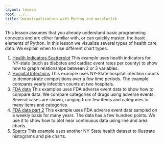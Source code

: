 ```yaml
---
layout: lesson
root: ../..
title: Datavisualization with Python and matplotlib
---
```

This lesson assumes that you already understand basic programming concepts
and are either familiar with,
or can quickly master,
the basic elements of Python.  In this lesson we visualize several types of health care data.  We explain when to use different chart types.  

<div class="toc" markdown="1">

1.  [Health Indicators Scatterplot](01-indicators.html)
This example uses health indicators for NY-state (such as diabetes and cardiac event rates per county) to show how to graph relationships between 2 or 3 variables. 
2.  [Hospital Infections](02-infections.html)
This example uses NY-State hospital infection counts to demonstrate compositions over a few time periods.  The example compares yearly infection counts at two hospitals.
3.  [FDA data](03-fda-part1.html)
This examples uses FDA adverse event data to show how to compare data.  We compare categories of drugs using adverse events.  Several cases are shown, ranging from few items and categories to many items and categories.  
4.  [FDA data part 2](04-fda-part2.html)
This example uses FDA adverse event data sampled on a weekly basis for many years.  The data has a few hundred points.  We use it to show how to plot near continuous data using line and area charts. 
5.  [Sparcs](05-sparcs.html)
This example uses another NY-State health dataset to illustrate histograms and pie charts. 
</div>
